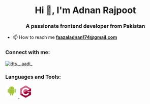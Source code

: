 <h1 align="center">Hi 👋, I'm Adnan Rajpoot</h1>
<h3 align="center">A passionate frontend developer from Pakistan</h3>

- 📫 How to reach me **faazaladnan174@gmail.com**

<h3 align="left">Connect with me:</h3>
<p align="left">
<a href="https://instagram.com/dts._.aadi_" target="blank"><img align="center" src="https://raw.githubusercontent.com/rahuldkjain/github-profile-readme-generator/master/src/images/icons/Social/instagram.svg" alt="dts._.aadi_" height="30" width="40" /></a>
</p>

<h3 align="left">Languages and Tools:</h3>
<p align="left"> <a href="https://developer.android.com" target="_blank" rel="noreferrer"> <img src="https://raw.githubusercontent.com/devicons/devicon/master/icons/android/android-original-wordmark.svg" alt="android" width="40" height="40"/> </a> <a href="https://www.w3schools.com/cpp/" target="_blank" rel="noreferrer"> <img src="https://raw.githubusercontent.com/devicons/devicon/master/icons/cplusplus/cplusplus-original.svg" alt="cplusplus" width="40" height="40"/> </a> </p>
